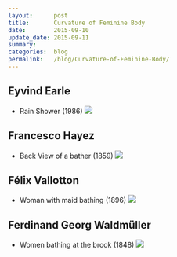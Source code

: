 ```yaml
---
layout:      post
title:       Curvature of Feminine Body
date:        2015-09-10
update_date: 2015-09-11
summary:     
categories:  blog
permalink:   /blog/Curvature-of-Feminine-Body/
---
```


## Eyvind Earle

* Rain Shower (1986)
![](http://uploads3.wikiart.org/images/eyvind-earle/rain-shower.jpg)

## Francesco Hayez

* Back View of a bather (1859)
![](http://uploads3.wikiart.org/images/francesco-hayez/back-view-of-a-bather-1859.jpg)

## Félix Vallotton

* Woman with maid bathing (1896)
![](http://uploads5.wikiart.org/images/felix-vallotton/woman-with-maid-bathing-1896.jpg)

## Ferdinand Georg Waldmüller

* Women bathing at the brook (1848)
![](http://uploads5.wikiart.org/images/ferdinand-georg-waldm-ller/women-bathing-at-the-brook.jpg)